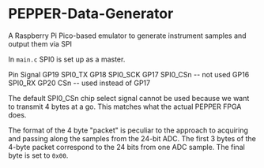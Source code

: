 # PEPPER-Data-Generator
A Raspberry Pi Pico-based emulator to generate instrument samples and output them via SPI

In `main.c` SPI0 is set up as a master.

Pin   Signal
GP19  SPI0_TX
GP18  SPI0_SCK
GP17  SPI0_CSn -- not used
GP16  SPI0_RX
GP20  CSn -- used instead of GP17

The default SPI0_CSn chip select signal cannot be used because we want to transmit 4 bytes at a go.
This matches what the actual PEPPER FPGA does.

The format of the 4 byte "packet" is peculiar to the approach to acquiring and passing along the 
samples from the 24-bit ADC. The first 3 bytes of the 4-byte packet correspond to the 24 bits from one
ADC sample. The final byte is set to `0x00`.

